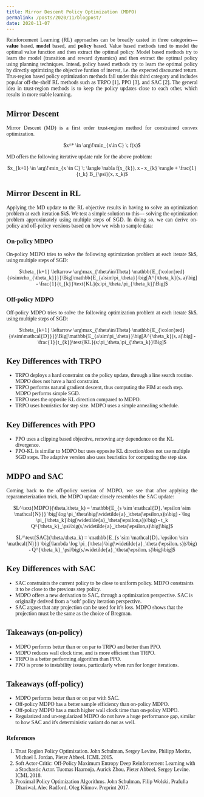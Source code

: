 ```yaml
---
title: Mirror Descent Policy Optimization (MDPO)
permalink: /posts/2020/11/blogpost/
date: 2020-11-07
---
```


<body style="font-family: 'Palatino'">

<p style="text-align:justify">
Reinforcement Learning (RL) approaches can be broadly casted in three categories--- <b>value</b> based, <b>model</b> based, and <b>policy</b> based. Value based methods tend to model the optimal value function and then extract the optimal policy. Model based methods try to learn the model (transition and reward dynamics) and then extract the optimal policy using planning techniques. Intead, policy based methods try to learn the optimal policy by directly optimizing the objective funtion of inerest, i.e. the expected discounted return. Trus-region based policy optimization methods fall under this third category and includes popular off-the-shelf RL methods such as TRPO [1], PPO [3], and SAC [2]. The general idea in trust-region methods is to keep the policy updates close to each other, which results in more stable learning.
</p>

<h2> Mirror Descent </h2>
<p style="text-align:justify">
Mirror Descent (MD) is a first order trust-region method for constrained convex optimization. 
</p>
<p align="center">
$x^* \in \arg\!\min_{x\in C} \; f(x)$  
</p>

<p style="text-align:justify">
MD offers the following iterative update rule for the above problem: 
</p>

<p align="center">
$x_{k+1} \in \arg\!\min_{x \in C} \; \langle \nabla f(x_{k}), x - x_{k} \rangle + \frac{1}{t_k} B_{\psi}(x, x_k)$
</p>

<h2> Mirror Descent in RL </h2>

<p style="text-align:justify">
Applying the MD update to the RL objective results in having to solve an optimization problem at each iteration $k$. We test a simple solution to this--- solving the optimization problem approximately using multiple steps of SGD. In doing so, we can derive on-policy and off-policy versions based on how we wish to sample data:  
</p>

<h3> On-policy MDPO </h3>

<p style="text-align:justify">
On-policy MDPO tries to solve the following optimization problem at each iterate $k$, using multiple steps of SGD:
</p>

<p align="center">
$\theta_{k+1} \leftarrow \arg\max_{\theta\in\Theta} \mathbb{E_{\color{red}{s\sim\rho_{\theta_k}}}}\Big[\mathbb{E_{a\sim\pi_\theta}}\big[A^{\theta_k}(s, a)\big] - \frac{1}{t_{k}}\text{KL}(s;\pi_\theta,\pi_{\theta_k})\Big]$
</p>

<h3> Off-policy MDPO </h3>

<p style="text-align:justify">
Off-policy MDPO tries to solve the following optimization problem at each iterate $k$, using multiple steps of SGD:
</p>

<p align="center">
$\theta_{k+1} \leftarrow \arg\max_{\theta\in\Theta} \mathbb{E_{\color{red}{s\sim\mathcal{D}}}}\Big[\mathbb{E_{a\sim\pi_\theta}}\big[A^{\theta_k}(s, a)\big] - \frac{1}{t_{k}}\text{KL}(s;\pi_\theta,\pi_{\theta_k})\Big]$
</p>

<h2> Key Differences with TRPO </h2>

<p style="text-align:justify">
<ul>
    <li>TRPO deploys a hard constraint on the policy update, through a line search routine. MDPO does not have a hard constraint.</li>
    <li>TRPO performs natural gradient descent, thus computing the FIM at each step. MDPO performs simple SGD.</li>
    <li>TRPO uses the opposite KL direction compared to MDPO.</li>
    <li>TRPO uses heuristics for step size. MDPO uses a simple annealing schedule.</li>
</ul>
</p>

<h2> Key Differences with PPO </h2>

<p style="text-align:justify">
<ul>
    <li>PPO uses a clipping based objective, removing any dependence on the KL divergence.</li>
    <li>PPO-KL is similar to MDPO but uses opposite KL direction/does not use multiple SGD steps. The adaptive version also uses heuristics for computing the step size.</li>
</ul>
</p>

<h2> MDPO and SAC </h2>

<p style="text-align:justify">
Coming back to the off-policy version of MDPO, we see that after applying the reparameterization trick, the MDPO update closely resembles the SAC update:
</p>

<p align="center">
$L^\text{MDPO}(\theta,\theta_k) = \mathbb{E_{s \sim \mathcal{D}, \epsilon \sim \mathcal{N}}} \big[\log \pi_\theta\big(\widetilde{a}_\theta(\epsilon,s)|s\big) - \log \pi_{\theta_k}\big(\widetilde{a}_\theta(\epsilon,s)|s\big) - t_k Q^{\theta_k}_\psi\big(s,\widetilde{a}_\theta(\epsilon,s)\big)\big]$
</p>

<p align="center">
$L^\text{SAC}(\theta,\theta_k) = \mathbb{E_{s \sim \mathcal{D}, \epsilon \sim \mathcal{N}}} \big[\lambda \log \pi_{\theta}\big(\widetilde{a}_\theta (\epsilon, s)|s\big) - Q^{\theta_k}_\psi\big(s,\widetilde{a}_\theta(\epsilon, s)\big)\big]$
</p>

<h2> Key Differences with SAC </h2>

<p style="text-align:justify">
<ul>
    <li>SAC constraints the current policy to be close to uniform policy. MDPO constraints it to be close to the previous step policy.</li>
    <li>MDPO offers a new derivation to SAC, through a optimization perspective. SAC is originally derived from a ‘soft’ policy iteration perspective.</li>
    <li>SAC argues that any projection can be used for it’s loss. MDPO shows that the projection must be the same as the choice of Bregman.</li>
</ul>
</p>

<h2> Takeaways (on-policy) </h2>

<p style="text-align:justify">
<ul>
    <li>MDPO performs better than or on par to TRPO and better than PPO.</li>
    <li>MDPO reduces wall clock time, and is more efficient than TRPO.</li>
    <li>TRPO is a better performing algorithm than PPO.</li>
    <li>PPO is prone to instability issues, particularly when run for longer iterations.</li>
</ul>
</p>

<h2> Takeaways (off-policy) </h2>

<p style="text-align:justify">
<ul>
    <li>MDPO performs better than or on par with SAC.</li>
    <li>Off-policy MDPO has a better sample efficiency than on-policy MDPO.</li>
    <li>Off-policy MDPO has a much higher wall clock time than on-policy MDPO.</li>
    <li>Regularized and un-regularized MDPO do not have a huge performance gap, similar to how SAC and it's deterministic variant do not as well.</li>
</ul>
</p>

<h3> References </h3>
<p style="text-align:justify">
<ol>
    <li style="font-size:14px"> Trust Region Policy Optimization. John Schulman, Sergey Levine, Philipp Moritz, Michael I. Jordan, Pieter Abbeel. ICML 2015.</li>
    <li style="font-size:14px"> Soft Actor-Critic: Off-Policy Maximum Entropy Deep Reinforcement Learning with a Stochastic Actor. Tuomas Haarnoja, Aurick Zhou, Pieter Abbeel, Sergey Levine. ICML 2018.</li>
    <li style="font-size:14px"> Proximal Policy Optimization Algorithms. John Schulman, Filip Wolski, Prafulla Dhariwal, Alec Radford, Oleg Klimov. Preprint 2017.</li>
</ol>
</p>


</body>
